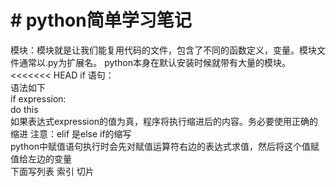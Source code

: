 # #  python简单学习笔记
模块：模块就是让我们能复用代码的文件，包含了不同的函数定义，变量。模块文件通常以.py为扩展名。
python本身在默认安装时候就带有大量的模块。<br>
<<<<<<< HEAD
if 语句：<br>
    语法如下 <br>
if expression:<br>
    do this <br>
如果表达式expression的值为真，程序将执行缩进后的内容。务必要使用正确的缩进
注意：elif 是else if的缩写<br>
python中赋值语句执行时会先对赋值运算符右边的表达式求值，然后将这个值赋值给左边的变量<br>
下面写列表 索引 切片
